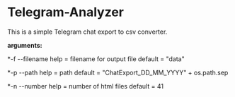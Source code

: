 # Telegram-Analyzer

This is a simple Telegram chat export to csv converter.


**arguments:**

  *-f   --filename    help = filename for output file     default = "data"
  
  *-p   --path        help = path                         default = "ChatExport_DD_MM_YYYY" + os.path.sep
  
  *-n   --number      help = number of html files         default = 41
